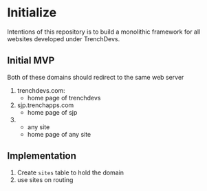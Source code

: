 # Initialize

Intentions of this repository is to build a monolithic framework for all websites developed under TrenchDevs.

## Initial MVP 

Both of these domains should redirect to the same web server 

1. trenchdevs.com: 
    - home page of trenchdevs  
2. sjp.trenchapps.com
    - home page of sjp
3. * any site
    - home page of any site

## Implementation 

1. Create `sites` table to hold the domain
2. use sites on routing
